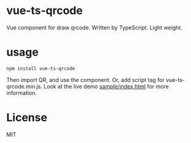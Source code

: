 # vue-ts-qrcode

Vue component for draw qrcode.
Written by TypeScript. Light weight.

# usage

```
npm install vue-ts-qrcode
```

Then import QR, and use the component. Or, add script tag for vue-ts-qrcode.min.js.
Look at the live demo [sample/index.html](https://sasanquaneuf.github.io/vue-ts-qrcode/sample) for more information.

# License

MIT
